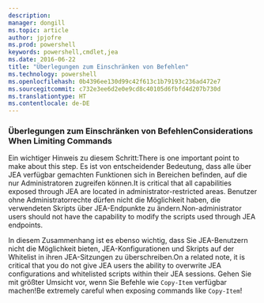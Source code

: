 ```yaml
---
description: 
manager: dongill
ms.topic: article
author: jpjofre
ms.prod: powershell
keywords: powershell,cmdlet,jea
ms.date: 2016-06-22
title: "Überlegungen zum Einschränken von Befehlen"
ms.technology: powershell
ms.openlocfilehash: 0b4396ee130d99c42f613c1b79193c236ad472e7
ms.sourcegitcommit: c732e3ee6d2e0e9cd8c40105d6fbfd4d207b730d
ms.translationtype: HT
ms.contentlocale: de-DE
---
```

### <a name="considerations-when-limiting-commands"></a><span data-ttu-id="f5b09-103">Überlegungen zum Einschränken von Befehlen</span><span class="sxs-lookup"><span data-stu-id="f5b09-103">Considerations When Limiting Commands</span></span>
<span data-ttu-id="f5b09-104">Ein wichtiger Hinweis zu diesem Schritt:</span><span class="sxs-lookup"><span data-stu-id="f5b09-104">There is one important point to make about this step.</span></span>
<span data-ttu-id="f5b09-105">Es ist von entscheidender Bedeutung, dass alle über JEA verfügbar gemachten Funktionen sich in Bereichen befinden, auf die nur Administratoren zugreifen können.</span><span class="sxs-lookup"><span data-stu-id="f5b09-105">It is critical that all capabilities exposed through JEA are located in administrator-restricted areas.</span></span>
<span data-ttu-id="f5b09-106">Benutzer ohne Administratorrechte dürfen nicht die Möglichkeit haben, die verwendeten Skripts über JEA-Endpunkte zu ändern.</span><span class="sxs-lookup"><span data-stu-id="f5b09-106">Non-administrator users should not have the capability to modify the scripts used through JEA endpoints.</span></span>

<span data-ttu-id="f5b09-107">In diesem Zusammenhang ist es ebenso wichtig, dass Sie JEA-Benutzern nicht die Möglichkeit bieten, JEA-Konfigurationen und Skripts auf der Whitelist in ihren JEA-Sitzungen zu überschreiben.</span><span class="sxs-lookup"><span data-stu-id="f5b09-107">On a related note, it is critical that you do not give JEA users the ability to overwrite JEA configurations and whitelisted scripts within their JEA sessions.</span></span>
<span data-ttu-id="f5b09-108">Gehen Sie mit größter Umsicht vor, wenn Sie Befehle wie `Copy-Item` verfügbar machen!</span><span class="sxs-lookup"><span data-stu-id="f5b09-108">Be extremely careful when exposing commands like `Copy-Item`!</span></span>

